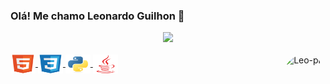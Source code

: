 ### Olá! Me chamo Leonardo Guilhon 👋

<div align="center">
  <a href="https://github.com/leoguilhon">
  <img height="180em" src="https://github-readme-stats.vercel.app/api?username=leoguilhon&show_icons=true&theme=dracula&include_all_commits=true&count_private=true"/>
</div>
<div style="display: inline_block"><br>
  <img align="center" alt="Leo-HTML" height="30" width="40" src="https://raw.githubusercontent.com/devicons/devicon/master/icons/html5/html5-original.svg">
  <img align="center" alt="Leo-CSS" height="30" width="40" src="https://raw.githubusercontent.com/devicons/devicon/master/icons/css3/css3-original.svg">
  <img align="center" alt="Leo-Python" height="30" width="40" src="https://raw.githubusercontent.com/devicons/devicon/master/icons/python/python-original.svg">
  <img align="center" alt="Leo-J" height="30" width="40" src="https://raw.githubusercontent.com/devicons/devicon/master/icons/java/java-plain.svg">
  <img align="right" alt="Leo-pic" height="150" style="border-radius:50px;" src="https://media.discordapp.net/attachments/792647790114766889/1062754279082958898/jazz-club.jpg?width=900&height=640">
</div>
